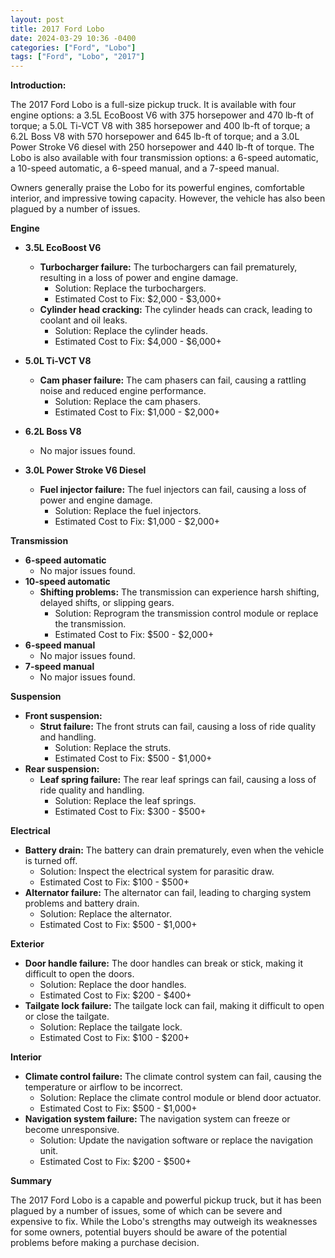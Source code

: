 ```yaml
---
layout: post
title: 2017 Ford Lobo
date: 2024-03-29 10:36 -0400
categories: ["Ford", "Lobo"]
tags: ["Ford", "Lobo", "2017"]
---
```

**Introduction:**

The 2017 Ford Lobo is a full-size pickup truck. It is available with four engine options: a 3.5L EcoBoost V6 with 375 horsepower and 470 lb-ft of torque; a 5.0L Ti-VCT V8 with 385 horsepower and 400 lb-ft of torque; a 6.2L Boss V8 with 570 horsepower and 645 lb-ft of torque; and a 3.0L Power Stroke V6 diesel with 250 horsepower and 440 lb-ft of torque. The Lobo is also available with four transmission options: a 6-speed automatic, a 10-speed automatic, a 6-speed manual, and a 7-speed manual.

Owners generally praise the Lobo for its powerful engines, comfortable interior, and impressive towing capacity. However, the vehicle has also been plagued by a number of issues.

**Engine**

* **3.5L EcoBoost V6**
    * **Turbocharger failure:** The turbochargers can fail prematurely, resulting in a loss of power and engine damage.
        * Solution: Replace the turbochargers.
        * Estimated Cost to Fix: $2,000 - $3,000+
    * **Cylinder head cracking:** The cylinder heads can crack, leading to coolant and oil leaks.
        * Solution: Replace the cylinder heads.
        * Estimated Cost to Fix: $4,000 - $6,000+

* **5.0L Ti-VCT V8**
    * **Cam phaser failure:** The cam phasers can fail, causing a rattling noise and reduced engine performance.
        * Solution: Replace the cam phasers.
        * Estimated Cost to Fix: $1,000 - $2,000+

* **6.2L Boss V8**
    * No major issues found.

* **3.0L Power Stroke V6 Diesel**
    * **Fuel injector failure:** The fuel injectors can fail, causing a loss of power and engine damage.
        * Solution: Replace the fuel injectors.
        * Estimated Cost to Fix: $1,000 - $2,000+

**Transmission**

* **6-speed automatic**
    * No major issues found.
* **10-speed automatic**
    * **Shifting problems:** The transmission can experience harsh shifting, delayed shifts, or slipping gears.
        * Solution: Reprogram the transmission control module or replace the transmission.
        * Estimated Cost to Fix: $500 - $2,000+
* **6-speed manual**
    * No major issues found.
* **7-speed manual**
    * No major issues found.

**Suspension**

* **Front suspension:**
    * **Strut failure:** The front struts can fail, causing a loss of ride quality and handling.
        * Solution: Replace the struts.
        * Estimated Cost to Fix: $500 - $1,000+
* **Rear suspension:**
    * **Leaf spring failure:** The rear leaf springs can fail, causing a loss of ride quality and handling.
        * Solution: Replace the leaf springs.
        * Estimated Cost to Fix: $300 - $500+

**Electrical**

* **Battery drain:** The battery can drain prematurely, even when the vehicle is turned off.
    * Solution: Inspect the electrical system for parasitic draw.
    * Estimated Cost to Fix: $100 - $500+
* **Alternator failure:** The alternator can fail, leading to charging system problems and battery drain.
    * Solution: Replace the alternator.
    * Estimated Cost to Fix: $500 - $1,000+

**Exterior**

* **Door handle failure:** The door handles can break or stick, making it difficult to open the doors.
    * Solution: Replace the door handles.
    * Estimated Cost to Fix: $200 - $400+
* **Tailgate lock failure:** The tailgate lock can fail, making it difficult to open or close the tailgate.
    * Solution: Replace the tailgate lock.
    * Estimated Cost to Fix: $100 - $200+

**Interior**

* **Climate control failure:** The climate control system can fail, causing the temperature or airflow to be incorrect.
    * Solution: Replace the climate control module or blend door actuator.
    * Estimated Cost to Fix: $500 - $1,000+
* **Navigation system failure:** The navigation system can freeze or become unresponsive.
    * Solution: Update the navigation software or replace the navigation unit.
    * Estimated Cost to Fix: $200 - $500+

**Summary**

The 2017 Ford Lobo is a capable and powerful pickup truck, but it has been plagued by a number of issues, some of which can be severe and expensive to fix. While the Lobo's strengths may outweigh its weaknesses for some owners, potential buyers should be aware of the potential problems before making a purchase decision.
